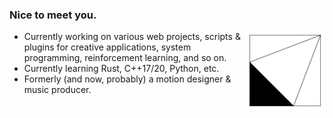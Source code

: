 ### Nice to meet you.

<img align="right" style="width: 25%;" src="logo_800.svg" />

- Currently working on various web projects, scripts & plugins for creative applications, system programming, reinforcement learning, and so on. 
- Currently learning Rust, C++17/20, Python, etc.
- Formerly (and now, probably) a motion designer & music producer.
